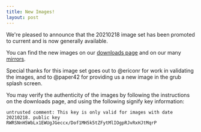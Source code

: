 ```yaml
---
title: New Images!
layout: post
---
```


We're pleased to announce that the 20210218 image set has been
promoted to current and is now generally available.

You can find the new images on our [downloads page](/download/) and on
our many [mirrors](https://docs.voidlinux.org/xbps/repositories/mirrors/index.html).

Special thanks for this image set goes out to @ericonr for work in
validating the images, and to @paper42 for providing us a new image in
the grub splash screen.

You may verify the authenticity of the images by following the
instructions on the downloads page, and using the following signify
key information:

```
untrusted comment: This key is only valid for images with date 20210218. public key
RWRSNnH5WbLx1EWUgJGeccx/Dof1MH5k5tZFytMlIOgpRJvRxHJtMqrP
```
